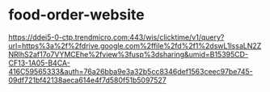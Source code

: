# food-order-website
 
 https://ddei5-0-ctp.trendmicro.com:443/wis/clicktime/v1/query?url=https%3a%2f%2fdrive.google.com%2ffile%2fd%2f1%2dswL1lssaLN2ZNRlhS2af17o7VYMCEhe%2fview%3fusp%3dsharing&umid=B15395CD-CF13-1A05-B4CA-416C59565333&auth=76a26bba9e3a32b5cc8346def1563ceec97be745-09df721bf42138aeca614e4f7d580f51b5097527
